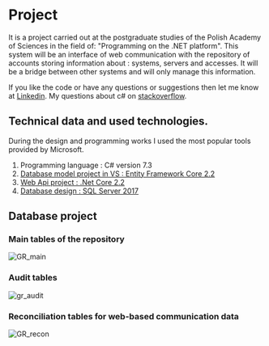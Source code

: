 # Project

It is a project carried out at the postgraduate studies of the Polish Academy of Sciences in the field of: "Programming on the .NET platform". This system will be an interface of web communication with the repository of accounts storing information about : systems, servers and accesses. It will be a bridge between other systems and will only manage this information. 

If you like the code or have any questions or suggestions then let me know at [Linkedin](https://www.linkedin.com/in/lukaszfd84/).
My questions about c# on [stackoverflow](https://stackoverflow.com/search?q=user%3A7038630+%5Bc%23%5D).

## Technical data and used technologies.

During the design and programming works I used the most popular tools provided by Microsoft.

1. Programming language : C# version 7.3
2. [Database model project in VS : Entity Framework Core 2.2](https://github.com/lukaszFD/IPI-PAN_WEB_API/tree/master/GlobalRepository/DB_ModelEFCore)
3. [Web Api project : .Net Core 2.2](https://github.com/lukaszFD/IPI-PAN_WEB_API/tree/master/GlobalRepository/GR_WebApi)
4. [Database design : SQL Server 2017](https://github.com/lukaszFD/IPI-PAN_WEB_API/tree/master/GlobalRepository/DB_GlobalRepository)

## Database project 

### Main tables of the repository

![GR_main](https://user-images.githubusercontent.com/25389541/69998016-b7e71680-1555-11ea-9038-1035076f456c.png)

### Audit tables

![gr_audit](https://user-images.githubusercontent.com/25389541/69998045-c6353280-1555-11ea-8f62-610612c36050.png)

### Reconciliation tables for web-based communication data

![GR_recon](https://user-images.githubusercontent.com/25389541/69998059-cd5c4080-1555-11ea-9cb5-ace9f4e0d98a.png)

